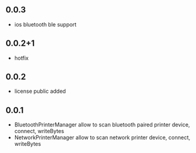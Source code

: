 ## 0.0.3

* ios bluetooth ble support


## 0.0.2+1

* hotfix

## 0.0.2

* license public added

## 0.0.1

* BluetoothPrinterManager allow to scan bluetooth paired printer device, connect, writeBytes
* NetworkPrinterManager allow to scan network printer device, connect, writeBytes
